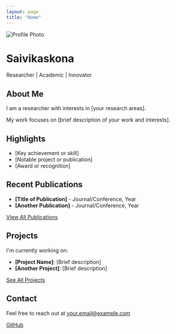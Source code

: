 ```yaml
---
layout: page
title: "Home"
---
```


<link rel="stylesheet" href="assets/css/custom.css">

<div class="animated-bg"></div>

<div class="hero-section">
  <div class="profile-container">
    <img src="assets/images/your-photo.jpg" alt="Profile Photo" class="profile-photo">
    <h1 class="animated-text">Saivikaskona</h1>
    <p class="tagline">Researcher | Academic | Innovator</p>
  </div>
</div>

## About Me

I am a researcher with interests in [your research areas].

My work focuses on [brief description of your work and interests].

## Highlights

- [Key achievement or skill]
- [Notable project or publication]
- [Award or recognition]

## Recent Publications

- **[Title of Publication]** - Journal/Conference, Year
- **[Another Publication]** - Journal/Conference, Year

[View All Publications](/publications)

## Projects

I'm currently working on:

- **[Project Name]**: [Brief description]
- **[Another Project]**: [Brief description]

[See All Projects](/projects)

## Contact

Feel free to reach out at [your.email@example.com](mailto:your.email@example.com)

<div class="social-links">
  <a href="https://github.com/saivikaskona" class="social-btn">GitHub</a>
  <!-- Add more social links as needed -->
</div>

